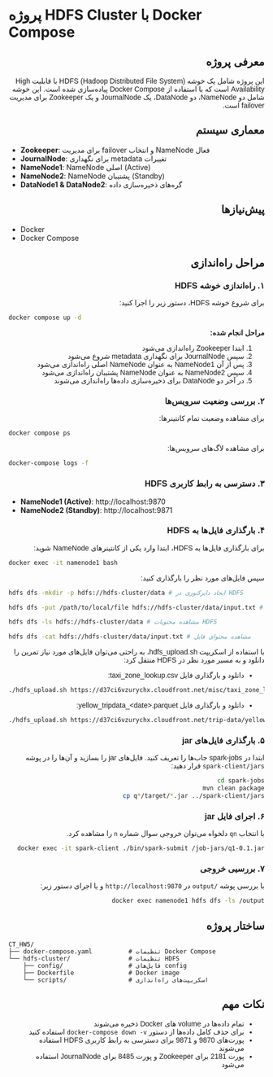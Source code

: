 # پروژه HDFS Cluster با Docker Compose

<div dir="rtl" style="text-align: right; font-family: 'Tahoma', 'Arial', sans-serif;">

## معرفی پروژه

این پروژه شامل یک خوشه HDFS (Hadoop Distributed File System) با قابلیت High Availability است که با استفاده از Docker Compose پیاده‌سازی شده است. این خوشه شامل دو NameNode، دو DataNode، یک JournalNode و یک Zookeeper برای مدیریت failover است.

## معماری سیستم
</div>

- **Zookeeper**: برای مدیریت failover و انتخاب NameNode فعال 
- **JournalNode**: برای نگهداری metadata تغییرات
- **NameNode1**: NameNode اصلی (Active)
- **NameNode2**: NameNode پشتیبان (Standby)
- **DataNode1 & DataNode2**: گره‌های ذخیره‌سازی داده

<div dir="rtl" style="text-align: right; font-family: 'Tahoma', 'Arial', sans-serif;">

## پیش‌نیازها
</div>


- Docker
- Docker Compose

<div dir="rtl" style="text-align: right; font-family: 'Tahoma', 'Arial', sans-serif;">

## مراحل راه‌اندازی

### ۱. راه‌اندازی خوشه HDFS

برای شروع خوشه HDFS، دستور زیر را اجرا کنید:
</div>

```bash
docker compose up -d
```

<div dir="rtl" style="text-align: right; font-family: 'Tahoma', 'Arial', sans-serif;">

**مراحل انجام شده:**
1. ابتدا Zookeeper راه‌اندازی می‌شود
2. سپس JournalNode برای نگهداری metadata شروع می‌شود
3. پس از آن NameNode1 به عنوان NameNode اصلی راه‌اندازی می‌شود
4. سپس NameNode2 به عنوان NameNode پشتیبان راه‌اندازی می‌شود
5. در آخر دو DataNode برای ذخیره‌سازی داده‌ها راه‌اندازی می‌شوند

### ۲. بررسی وضعیت سرویس‌ها

برای مشاهده وضعیت تمام کانتینرها:
</div>

```bash
docker compose ps
```

<div dir="rtl" style="text-align: right; font-family: 'Tahoma', 'Arial', sans-serif;">

برای مشاهده لاگ‌های سرویس‌ها:
</div>

```bash
docker-compose logs -f
```

<div dir="rtl" style="text-align: right; font-family: 'Tahoma', 'Arial', sans-serif;">

### ۳. دسترسی به رابط کاربری HDFS
</div>


- **NameNode1 (Active)**: http://localhost:9870
- **NameNode2 (Standby)**: http://localhost:9871

<div dir="rtl" style="text-align: right; font-family: 'Tahoma', 'Arial', sans-serif;">

### ۴. بارگذاری فایل‌ها به HDFS

برای بارگذاری فایل‌ها به HDFS، ابتدا وارد یکی از کانتینرهای NameNode شوید:
</div>

```bash
docker exec -it namenode1 bash
```

<div dir="rtl" style="text-align: right; font-family: 'Tahoma', 'Arial', sans-serif;">

سپس فایل‌های مورد نظر را بارگذاری کنید:

</div>

<div dir="ltr" style="text-align: left; font-family: 'Tahoma', 'Arial', sans-serif;">

```bash
hdfs dfs -mkdir -p hdfs://hdfs-cluster/data # ایجاد دایرکتوری در HDFS

hdfs dfs -put /path/to/local/file hdfs://hdfs-cluster/data/input.txt # بارگذاری فایل محلی به HDFS

hdfs dfs -ls hdfs://hdfs-cluster/data # مشاهده محتویات HDFS

hdfs dfs -cat hdfs://hdfs-cluster/data/input.txt # مشاهده محتوای فایل
```
</div>

<div dir="rtl" style="text-align: right; font-family: 'Tahoma', 'Arial', sans-serif;">

با استفاده از اسکریپت hdfs_upload.sh، به راحتی می‌توان فایل‌های مورد نیاز تمرین را دانلود و به مسیر مورد نظر در HDFS منتقل کرد:
- دانلود و بارگذاری فایل taxi_zone_lookup.csv:
</div>

```bash
./hdfs_upload.sh https://d37ci6vzurychx.cloudfront.net/misc/taxi_zone_lookup.csv
```


<div dir="rtl" style="text-align: right; font-family: 'Tahoma', 'Arial', sans-serif;">

- دانلود و بارگذاری فایل yellow_tripdata_&lt;date&gt;.parquet:
</div>

```bash
./hdfs_upload.sh https://d37ci6vzurychx.cloudfront.net/trip-data/yellow_tripdata_2025-02.parquet # تاریخ را در صورت نیاز تغییر دهید
```

<div dir="rtl" style="text-align: right; font-family: 'Tahoma', 'Arial', sans-serif;">

### ۵. بارگذاری فایل‌های jar
ابتدا در spark-jobs جاب‌ها را تعریف کنید.
فایل‌های jar را بسازید و آن‌ها را در پوشه `spark-client/jars` قرار دهید:
```bash
cd spark-jobs
mvn clean package
cp q*/target/*.jar ../spark-client/jars
```

### ۶. اجرای فایل jar
با انتخاب `qn` دلخواه می‌توان خروجی سوال شماره `n` را مشاهده کرد.
```bash
docker exec -it spark-client ./bin/spark-submit /job-jars/q1-0.1.jar
```

### ۷. بررسیی خروجی
با بررسی پوشه 
`/output`
 در `http://localhost:9870` و یا اجرای دستور زیر:
```bash
docker exec namenode1 hdfs dfs -ls /output
```

## ساختار پروژه
</div>

```
CT_HW5/
├── docker-compose.yaml          # تنظیمات Docker Compose
└── hdfs-cluster/                # تنظیمات HDFS
    ├── config/                  # فایل‌های config
    ├── Dockerfile               # Docker image
    └── scripts/                 # اسکریپت‌های راه‌اندازی
```

<div dir="rtl" style="text-align: right; font-family: 'Tahoma', 'Arial', sans-serif;">

## نکات مهم

- تمام داده‌ها در volume های Docker ذخیره می‌شوند
- برای حذف کامل داده‌ها از دستور `docker-compose down -v` استفاده کنید
- پورت‌های 9870 و 9871 برای دسترسی به رابط کاربری HDFS استفاده می‌شوند
- پورت 2181 برای Zookeeper و پورت 8485 برای JournalNode استفاده می‌شود

</div>